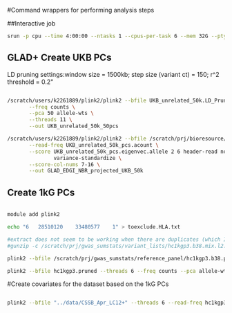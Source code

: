 #Command wrappers for performing analysis steps

##Interactive job
```sh
srun -p cpu --time 4:00:00 --ntasks 1 --cpus-per-task 6 --mem 32G --pty /bin/bash

```

## GLAD+ Create UKB PCs

LD pruning settings:window size = 1500kb; step size (variant ct) = 150; r^2 threshold = 0.2"

```sh

/scratch/users/k2261889/plink2/plink2 --bfile UKB_unrelated_50k.LD_Pruned \
       --freq counts \
       --pca 50 allele-wts \
       --threads 11 \
       --out UKB_unrelated_50k_50pcs

/scratch/users/k2261889/plink2/plink2 --bfile /scratch/prj/bioresource/Public/GLADv3_EDGIv1_NBRv2/genotyped/GLAD_EDGI_NBR_v3_EUR_20230512_maf0.01_sample95.SNP95 \
       --read-freq UKB_unrelated_50k_pcs.acount \
       --score UKB_unrelated_50k_pcs.eigenvec.allele 2 6 header-read no-mean-imputation \
               variance-standardize \
       --score-col-nums 7-16 \
       --out GLAD_EDGI_NBR_projected_UKB_50k

```

## Create 1kG PCs
```sh

module add plink2

echo "6   28510120    33480577    1" > toexclude.HLA.txt

#extract does not seem to be working when there are duplicates (which I hoped extract would save us from)
#gunzip -c /scratch/prj/gwas_sumstats/variant_lists/hc1kgp3.b38.mix.l2.jz2024.gz | awk 'NR>1{print $1}' > toextract.QC.txt

plink2 --bfile /scratch/prj/gwas_sumstats/reference_panel/hc1kgp3.b38.plink/1kGP_high_coverage_Illumina.filtered.SNV_INDEL_SV_phased_panel.frq.CM23 --maf 0.01 --threads 6 --rm-dup force-first --exclude bed1 toexclude.HLA.txt --indep-pairwise 500 50 0.2 --out hc1kgp3.pruned --make-bed #--extract toextract.QC.txt

plink2 --bfile hc1kgp3.pruned --threads 6 --freq counts --pca allele-wts 10 vcols=chrom,ref,alt --out hc1kgp3.pruned.pcs

```


#Create covariates for the dataset based on the 1kG PCs

```sh

plink2 --bfile "../data/CSSB_Apr_LC12+" --threads 6 --read-freq hc1kgp3.pruned.pcs.acount --score hc1kgp3.pruned.pcs.eigenvec.allele 2 5 header-read no-mean-imputation variance-standardize --score-col-nums 6-15 --out "CSSB_Apr_LC12+_projected"

```


